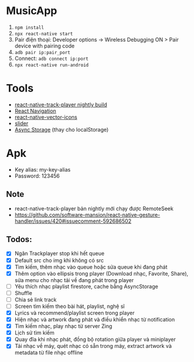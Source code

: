 # MusicApp

1. `npm install`
2. `npx react-native start`
3. Pair điện thoại: Developer options -> Wireless Debugging ON > Pair device with pairing code
4. `adb pair ip:pair_port`
5. Connect: `adb connect ip:port`
6. `npx react-native run-android`

# Tools

- [react-native-track-player nightly build](https://github.com/doublesymmetry/react-native-track-player)
- [React Navigation](https://reactnavigation.org/docs/getting-started)
- [react-native-vector-icons](https://github.com/oblador/react-native-vector-icons)
- [slider](https://www.npmjs.com/package/@react-native-community/slider)
- [Async Storage](https://react-native-async-storage.github.io/async-storage/docs/install/) (thay cho localStorage)

# Apk

- Key alias: my-key-alias
- Password: 123456

## Note

- react-native-track-player bản nightly mới chạy được RemoteSeek
- https://github.com/software-mansion/react-native-gesture-handler/issues/420#issuecomment-592686502

## Todos:

- [x] Ngăn Trackplayer stop khi hết queue
- [x] Default src cho img khi không có src
- [x] Tìm kiếm, thêm nhạc vào queue hoặc sửa queue khi đang phát
- [x] Thêm option vào ellipsis trong player (Download nhạc, Favorite, Share), sửa menu cho nhạc tải về đang phát trong player
- [ ] Yêu thích nhạc playlist firestore, cache bằng AsyncStorage
- [ ] Shuffle
- [ ] Chia sẻ link track
- [ ] Screen tìm kiếm theo bài hát, playlist, nghệ sĩ
- [x] Lyrics và recommend/playlist screen trong player
- [x] Hiện nhạc và artwork đang phát và điều khiển nhạc từ notification
- [x] Tìm kiếm nhạc, play nhạc từ server Zing
- [x] Lịch sử tìm kiếm
- [x] Quay đĩa khi nhạc phát, đồng bộ rotation giữa player và miniplayer
- [x] Tải nhạc về máy, quét nhạc có sẵn trong máy, extract artwork và metadata từ file nhạc offline
